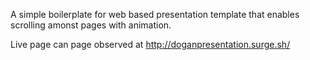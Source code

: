 A simple boilerplate for web based presentation template that enables scrolling amonst pages with animation.

Live page can page observed at http://doganpresentation.surge.sh/
